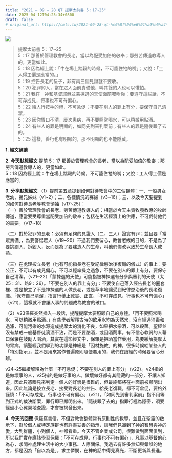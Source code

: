 ```yaml
---
title: "2021 – 09 – 28 QT 提摩太前書 5：17~25"
date: 2025-04-12T04:25:34+0800
draft: false
# original_url: https://cmtc.tw/2021-09-28-qt-%e6%8f%90%e6%91%a9%e5%a4%aa%e5%89%8d%e6%9b%b8-5%ef%bc%9a1725
---
```


![](/images/qt.jpg)
> 提摩太前書 5：17\~25  
> 5：17 那善於管理教會的長老，當以為配受加倍的敬奉；那勞苦傳道教導人的，更當如此。  
> 5：18 因為經上說：「牛在場上踹穀的時候，不可籠住牠的嘴」；又說：「工人得工價是應當的。」  
> 5：19 控告長老的呈子，非有兩三個見證就不要收。  
> 5：20 犯罪的人，當在眾人面前責備他，叫其餘的人也可以懼怕。  
> 5：21 我在　神和基督耶穌並蒙揀選的天使面前囑咐你：要遵守這些話，不可存成見，行事也不可有偏心。  
> 5：22 給人行按手的禮，不可急促；不要在別人的罪上有分，要保守自己清潔。  
> 5：23 因你胃口不清，屢次患病，再不要照常喝水，可以稍微用點酒。  
> 5：24 有些人的罪是明顯的，如同先到審判案前；有些人的罪是隨後跟了去的。  
> 5：25 這樣，善行也有明顯的，那不明顯的也不能隱藏。

**1. 經文誦讀**

**2.  今天默想經文**
提前 5：17 那善於管理教會的長老，當以為配受加倍的敬奉；那勞苦傳道教導人的，更當如此。  
5：18 因為經上說：牛在場上踹穀的時候，不可籠住牠的嘴；又說：工人得工價是應當的。

**3. 分享默想經文**
（1）提前第五章提到如何對待教會中的三個群體：一、一般男女老幼、弟兄姊妹（v1\~2）；二、各樣情況的寡婦（v3\~16）；三、以及今天要提到的如何對待長老等教會領袖（v17\~25）：  
（一）善於管理教會的長老、勞苦傳道教導人的：相當於今天主責牧養教導的牧師傳道，應當要受尊重當配受加倍的敬奉；包括在生活經濟上的供應，不可虧待他們的需要。（v17\~18）

（二）對於犯罪的長老：必須有足夠的見證人（二、三人）證實有罪；並且要「當眾責備」，為要警惕眾人（v19\~20）不過我們要留心，教會懲戒的目的，不是為了要挑剔人、拆毀人，反而是為了要建造人的生命，叫他們悔改以致於生命長大成熟。

（三）在處理按立長老（也有可能指長老在受紀律懲治後復職的儀式）的事上：要公正，不可以有成見偏心，不可以輕率操之過急，不要在別人的罪上有分，要保守自己清潔。（v21\~22）「蒙揀選的天使」可能指被神揀選有分參與審判的天使（太25：31、路9：26）。「不要在別人的罪上有分」：不要使自己落入誣告長老的圈套裡、或是按立了不是神揀選的人做長老，或是草率地讓受到紀律懲治後的長老復職。「保守自己清潔」指言行舉止誠實、正直，「不可存成見，行事也不可有偏心」（v21），這樣就不會讓人事的問題成為教會的破口。

（2）v23保羅突然挿入一段話，提醒提摩太要照顧自己的身體。「再不要照常喝水，可以稍微用點酒。」有些學者解釋古時的飲用水均為天然水，沒有經過消毒和過濾，可能污染的水源造成提摩太的消化不良，如果把水摻酒，可以殺菌。聖經並沒有禁戒一般基督徒滴酒不沾，而是不要酗酒，或因酒鬧事。有不信心軟弱的人藉口保羅在鼓勵人喝酒，其實在這節經文中，保羅是把酒當作藥用，為要緩解提摩太的胃病。讀聖經我們學到的功課是神總是「因材施教」的神，很多時候給某些人的「特別指示」，並不是用來當作普遍原則隨便套用的，我們在讀經的時候要留心分辨。

v24\~25繼續解釋為什麼「不可急促；不要在別人的罪上有分」（v22）。v24指的是做壞事的人，v25指的是做好事的人。做壞做好都有其隱藏的一部分，不讓人知道，因此只憑眼見來判定一個人的好壞是很難的，但最終都將在神面前被顯明出來。因此無論是按立長老、接受對長老的控告、給長老復職，都不可倉促，要格外謹慎：「不可存成見，行事也不可有偏心」（v21）。「如同先到審判案前」指不用等到正式的裁決斷案，罪行即已顯明出來。「隨後跟了去的」指罪行極為隱密，須要經過小心翼翼地查證，才會被揭發出來。

**4. 今天的回應**
保羅寫書信，不但對教會整體常有原則性的教導，並且在聖靈的啟示下，對於個人或特定族群也有詳盡妥善的指示，讓我們見識到了神的智慧與神的愛，大到群體，小到個人，神都看重。今天不管企業或公司，很難做到面面俱到，所以我們實在應該學習保羅：「不可存成見，行事也不可有偏心」，凡事以基督的心為心，求問神處理生活中的大小事務、人際關係。我過去有許多無知與錯誤的地方，都是因為「自以為是」，求主憐憫，在神的話中得見真光，不斷更新與長進。
